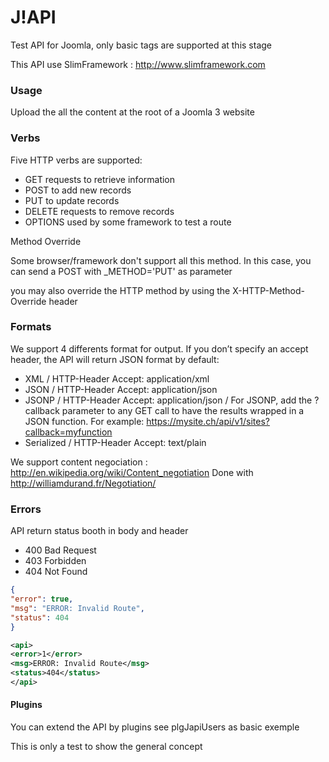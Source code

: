J!API
====

Test API for Joomla, only basic tags are supported at this stage

This API use SlimFramework : http://www.slimframework.com

### Usage
Upload the all the content at the root of a Joomla 3 website


### Verbs
Five HTTP verbs are supported:
* GET requests to retrieve information
* POST to add new records
* PUT to update records
* DELETE requests to remove records
* OPTIONS used by some framework to test a route

Method Override

Some browser/framework don't  support all this method. In this case, you can send a POST with _METHOD='PUT' as parameter

you may also override the HTTP method by using the X-HTTP-Method-Override header

### Formats
We support 4 differents format for output. If you don’t specify an accept header, the API will return JSON format by default:
* XML
/ HTTP-Header Accept: application/xml
* JSON
/ HTTP-Header Accept: application/json
* JSONP
/ HTTP-Header Accept: application/json
/ For JSONP, add the ?callback parameter to any GET call to have the results wrapped in a JSON function. For example: https://mysite.ch/api/v1/sites?callback=myfunction
* Serialized
/ HTTP-Header Accept: text/plain 

We support content negociation : http://en.wikipedia.org/wiki/Content_negotiation
Done with http://williamdurand.fr/Negotiation/

### Errors
API return status booth in body and header

* 400	Bad Request	
* 403	Forbidden	
* 404	Not Found	

```JSON
{
"error": true,
"msg": "ERROR: Invalid Route",
"status": 404
} 
```

```XML
<api>
<error>1</error>
<msg>ERROR: Invalid Route</msg>
<status>404</status>
</api>
```
#### Plugins
You can extend the API by plugins
see plgJapiUsers as basic exemple

This is only a test to show the general concept
